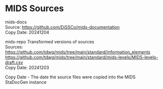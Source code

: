 # MIDS Sources

mids-docs  
Source: https://github.com/DiSSCo/mids-documentation  
Copy Date: 20241204  

mids-repo
Transformed versions of sources  
Sources:  
	https://github.com/tdwg/mids/tree/main/standard/information_elements  
	https://github.com/tdwg/mids/tree/main/standard/mids-levels/MIDS-levels-draft.csv  
Copy Date: 20241203  

Copy Date - The date the source files were copied into the MIDS StaDocGen instance  